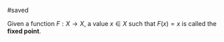 #saved

Given a function $F : X \rightarrow X$, a value $x \in X$ such that $F(x) = x$ is called the **fixed point**.